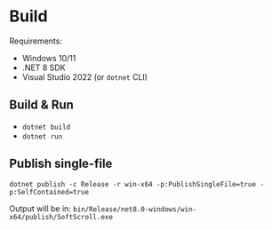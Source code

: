 # Build

Requirements:
- Windows 10/11
- .NET 8 SDK
- Visual Studio 2022 (or `dotnet` CLI)

## Build & Run

- `dotnet build`
- `dotnet run`

## Publish single-file

```
dotnet publish -c Release -r win-x64 -p:PublishSingleFile=true -p:SelfContained=true
```

Output will be in:
`bin/Release/net8.0-windows/win-x64/publish/SoftScroll.exe`
